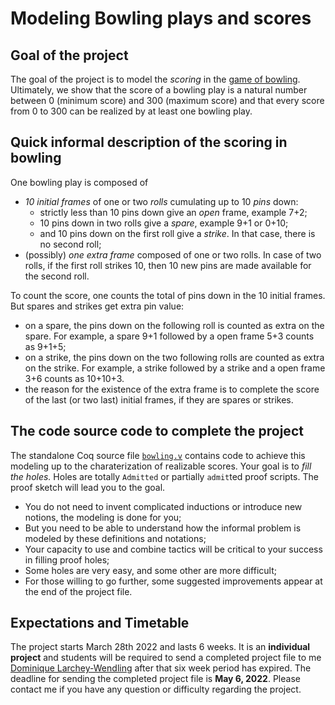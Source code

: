 # Modeling Bowling plays and scores

## Goal of the project

The goal of the project is to model the _scoring_ in the [game of
bowling](https://fr.wikipedia.org/wiki/Bowling).
Ultimately, we show that the score of a bowling play is a natural number
between 0 (minimum score) and 300 (maximum score) and that every score 
from 0 to 300 can be realized by at least one bowling play.

## Quick informal description of the scoring in bowling

One bowling play is composed of 
* _10 initial frames_ of one or two _rolls_ cumulating up to 10 _pins_ down:
  - strictly less than 10 pins down give an _open_ frame, example 7+2;
  - 10 pins down in two rolls give a _spare_, example 9+1 or 0+10;
  - and 10 pins down on the first roll give a _strike_. In that case,
    there is no second roll; 
* (possibly) _one extra frame_ composed of one or two rolls. 
  In case of two rolls, if the first roll strikes 10, then 
  10 new pins are made available for the second roll.

To count the score, one counts the total of pins down in the
10 initial frames. But spares and strikes get extra pin value:
* on a spare, the pins down on the following roll is counted 
  as extra on the spare. For example, a spare 9+1 followed
  by a open frame 5+3 counts as 9+1+5;
* on a strike, the pins down on the two following rolls are
  counted as extra on the strike. For example, a strike followed
  by a strike and a open frame 3+6 counts as 10+10+3.
* the reason for the existence of the extra frame is to complete the score of
  the last (or two last) initial frames, if they are spares 
  or strikes.

## The code source code to complete the project

The standalone Coq source file [`bowling.v`](bowling.v) contains
code to achieve this modeling up to the charaterization of realizable
scores. Your goal is to _fill the holes._
Holes are totally `Admitted` or partially `admit`ted proof scripts.
The proof sketch will lead you to the goal. 

* You do not need to invent complicated inductions or introduce 
  new notions, the modeling is done for you; 
* But you need to be able to understand how the informal problem
  is modeled by these definitions and notations; 
* Your capacity to use and combine tactics will be critical
  to your success in filling proof holes;
* Some holes are very easy, and some other are more difficult;
* For those willing to go further, some suggested improvements 
  appear at the end of the project file.

## Expectations and Timetable

The project starts March 28th 2022 and lasts 6 weeks. It is an 
**individual project** and students will be required to send a 
completed project file to me [Dominique Larchey-Wendling](mailto:larchey@loria.fr) 
after that six week period has expired. The deadline for sending the
completed project file is **May 6, 2022**. Please contact me if you have 
any question or difficulty regarding the project.
